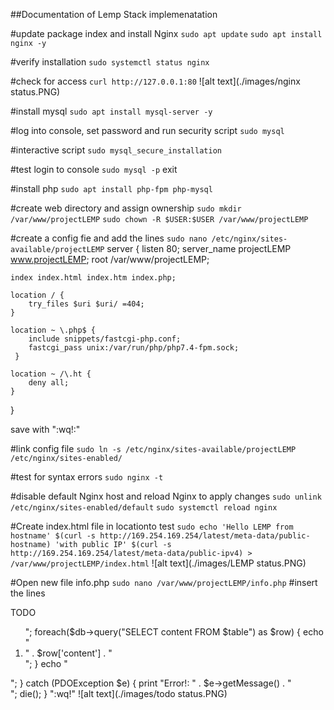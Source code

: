 ##Documentation of Lemp Stack implemenatation

#update package index and install Nginx
`sudo apt update`
`sudo apt install nginx -y`

#verify installation
`sudo systemctl status nginx`

#check for access
`curl http://127.0.0.1:80`
![alt text](./images/nginx status.PNG)

#install mysql
`sudo apt install mysql-server -y`

#log into console, set password and run security script
`sudo mysql`

#interactive script
`sudo mysql_secure_installation`

#test login to console 
`sudo mysql -p`
exit

#install php
`sudo apt install php-fpm php-mysql`

#create web directory and assign ownership
`sudo mkdir /var/www/projectLEMP`
`sudo chown -R $USER:$USER /var/www/projectLEMP`

#create a config fie and add the lines
`sudo nano /etc/nginx/sites-available/projectLEMP`
server {
    listen 80;
    server_name projectLEMP www.projectLEMP;
    root /var/www/projectLEMP;

    index index.html index.htm index.php;

    location / {
        try_files $uri $uri/ =404;
    }

    location ~ \.php$ {
        include snippets/fastcgi-php.conf;
        fastcgi_pass unix:/var/run/php/php7.4-fpm.sock;
     }

    location ~ /\.ht {
        deny all;
    }

}

save with ":wq!:"

#link config file 
`sudo ln -s /etc/nginx/sites-available/projectLEMP /etc/nginx/sites-enabled/`

#test for syntax errors
`sudo nginx -t`

#disable default Nginx host and reload Nginx to apply changes
`sudo unlink /etc/nginx/sites-enabled/default`
`sudo systemctl reload nginx`

#Create index.html file in locationto test
`sudo echo 'Hello LEMP from hostname' $(curl -s http://169.254.169.254/latest/meta-data/public-hostname) 'with public IP' $(curl -s http://169.254.169.254/latest/meta-data/public-ipv4) > /var/www/projectLEMP/index.html`
![alt text](./images/LEMP status.PNG)

#Open new file info.php 
`sudo nano /var/www/projectLEMP/info.php`
   #insert the lines
<?php
phpinfo();
"esc" and "wq!"

#reload nginx
`sudo systemctl reload nginx`
![alt text](./images/php status.PNG)

#remove file created
`sudo rm /var/www/projectLEMP/info.php`

#connect mysql console
`sudo mysql`
   #run on console
CREATE DATABASE `example_database`;
CREATE USER 'example_user'@'%' IDENTIFIED WITH mysql_native_password BY 'password';
GRANT ALL ON example_database.* TO'example_user'@'%';
exit;

#test for proper permissions
`mysql -u example_user -p`
    #run
SHOW DATABASES;

CREATE TABLE example_database.todo_list (
item_id INT AUTO_INCREMENT,
content VARCHAR(255),
PRIMARY KEY(item_id)
);

INSERT INTO example_database.todo_list (content) VALUES 
("My first important item"),
("My second important item"),
("My third important item"),
("and this one more thing");

SELECT * FROM example_database.todo_list;

exit;

#create php file
`nano /var/www/projectLEMP/todo_list.php`
   #insert content
<?php
$user = "example_user";
$password = "password";
$database = "example_database";
$table = "todo_list";

try {
  $db = new PDO("mysql:host=localhost;dbname=$database", $user, $password);
  echo "<h2>TODO</h2><ol>";
  foreach($db->query("SELECT content FROM $table") as $row) {
    echo "<li>" . $row['content'] . "</li>";
  }
  echo "</ol>";
} catch (PDOException $e) {
    print "Error!: " . $e->getMessage() . "<br/>";
    die();
}
":wq!"
![alt text](./images/todo status.PNG)
